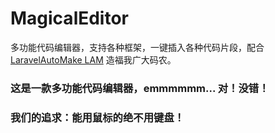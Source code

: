 # MagicalEditor
多功能代码编辑器，支持各种框架，一键插入各种代码片段，配合 [LaravelAutoMake LAM](https://github.com/taoismCoder/LAM) 造福我广大码农。

### 这是一款多功能代码编辑器，emmmmmm... 对！没错！
### 我们的追求：能用鼠标的绝不用键盘！

